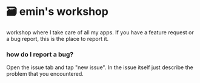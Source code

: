# 🗃 emin's workshop
workshop where I take care of all my apps. If you have a feature request or a bug report, this is the place to report it.

### how do I report a bug?
Open the issue tab and tap "new issue". In the issue itself just describe the problem that you encountered.
